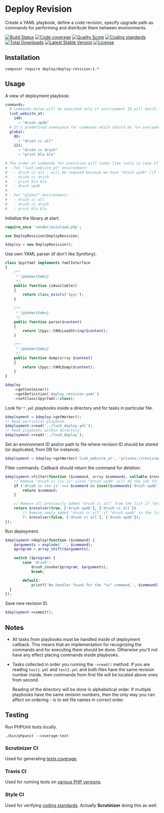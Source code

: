 # Deploy Revision

Create a YAML playbook, define a code revision, specify upgrade path as commands for performing and distribute them between environments.

[![Build Status](https://img.shields.io/travis/BR0kEN-/deploy-revision/master.svg?style=flat-square)](https://travis-ci.org/BR0kEN-/deploy-revision)
[![Code coverage](https://img.shields.io/scrutinizer/coverage/g/BR0kEN-/deploy-revision/master.svg?style=flat-square)](https://scrutinizer-ci.com/g/BR0kEN-/deploy-revision/?branch=master)
[![Quality Score](https://img.shields.io/scrutinizer/g/BR0kEN-/deploy-revision.svg?style=flat-square)](https://scrutinizer-ci.com/g/BR0kEN-/deploy-revision)
[![Coding standards](https://styleci.io/repos/81422463/shield?branch=master)](https://styleci.io/repos/81422463)
[![Total Downloads](https://img.shields.io/packagist/dt/deploy/deploy-revision.svg?style=flat-square)](https://packagist.org/packages/deploy/deploy-revision)
[![Latest Stable Version](https://poser.pugx.org/deploy/deploy-revision/v/stable?format=flat-square)](https://packagist.org/packages/deploy/deploy-revision)
[![License](https://img.shields.io/badge/license-MIT-brightgreen.svg?style=flat-square)](https://packagist.org/packages/deploy/deploy-revision)

## Installation

```shell
composer require deploy/deploy-revision:1.*
```

## Usage

A view of deployment playbook.

```yaml
commands:
  # Commands below will be executed only if environment ID will match.
  lush_website_at:
    140:
      - "drush updb"
  # It's predefined namespace for commands which should be run everywhere.
  global:
    89:
      - "drush cc all"
    121:
      - "drush cc drush"
      - "print bla bla"

# The order of commands for execution will looks like (only in case if current code version is lower than defined):
# - For "lush_website_at" environment:
#   - drush cc all - will be removed because we have "drush updb" (if logic like in "filter()" below will be implemented).
#   - drush cc drush
#   - print bla bla
#   - drush updb
#
# - For "global" environment:
#   - drush cc all
#   - drush cc drush
#   - print bla bla
```

Initialize the library at start.

```php
require_once 'vendor/autoload.php';

use DeployRevision\DeployRevision;

$deploy = new DeployRevision();
```

Use own YAML parser (if don't like Symfony).

```php
class SpycYaml implements YamlInterface
{
    /**
     * {@inheritdoc}
     */
    public function isAvailable()
    {
        return class_exists('Spyc');
    }
    
    /**
     * {@inheritdoc}
     */
    public function parse($content)
    {
        return \Spyc::YAMLLoadString($content);
    }

    /**
     * {@inheritdoc}
     */
    public function dump(array $content)
    {
        return \Spyc::YAMLDump($content);
    }
}

$deploy
    ->getContainer()
    ->getDefinition('deploy_revision.yaml')
    ->setClass(SpycYaml::class);
```

Look for `*.yml` playbooks inside a directory and for tasks in particular file.

```php
$deployment = $deploy->getWorker();
// Read particular playbook.
$deployment->read('../lush_deploy.yml');
// Read playbooks within directory.
$deployment->read('../lush_deploy');
```

Set an environment ID and/or path to file where revision ID should be stored (or duplicated, from DB for instance).

```php
$deployment = $deploy->getWorker('lush_website_at', 'private://revisions/revision');
```

Filter commands. Callback should return the command for deletion.

```php
$deployment->filter(function ($command, array $commands, callable $resolver) {
    // Remove "drush cc css-js" since "drush updb" will do the job for it.
    if ('drush cc css-js' === $command && isset($commands['drush updb'])) {
        return $command; 
    }

    // Remove all previously added "drush cc all" from the list if "drush updb" exists.
    return $resolver(true, ['drush updb'], ['drush cc all'])
        // Remove newly added "drush cc all" if "drush updb" in the list.
        ?: $resolver(false, ['drush cc all'], ['drush updb']); 
});
```

Run deployment.

```php
$deployment->deploy(function ($command) {
    $arguments = explode(' ', $command);
    $program = array_shift($arguments);

    switch ($program) {
        case 'drush':
            drush_invoke($program, $arguments);
            break;

        default:
            printf('No handler found for the "%s" command.', $command);
  }
});
```

Save new revision ID.

```php
$deployment->commit();
```

## Notes

- All tasks from playbooks must be handled inside of deployment callback. This means that an implementation for recognizing the commands and for executing them should be done. Otherwise you'll not have any effect placing commands inside playbooks.
- Tasks collected in order you running the `->read()` method. If you are reading `test1.yml` and `test2.yml` and both files have the same revision number inside, then commands from first file will be located above ones from second.

  Reading of the directory will be done in alphabetical order. If multiple playbooks have the same revision numbers, then the only way you can affect on ordering - is to set file names in correct order.

## Testing

Run PHPUnit tests locally.

```shell
./bin/phpunit --coverage-text
```

### Scrutinizer CI

Used for generating [tests coverage](.scrutinizer.yml#L4-L10).

### Travis CI

Used for running tests on [various PHP versions](.travis.yml#L4-L8).

### Style CI

Used for verifying [coding standards](.styleci.yml#L1). Actually **Scrutinizer** doing this as well.
